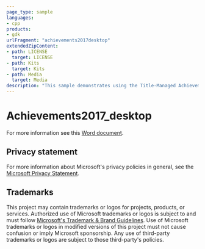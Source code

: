 ```yaml
---
page_type: sample
languages:
- cpp
products:
- gdk
urlFragment: "achievements2017desktop"
extendedZipContent:
- path: LICENSE
  target: LICENSE
- path: Kits
  target: Kits
- path: Media
  target: Media
description: "This sample demonstrates using the Title-Managed Achievements C-API provided by the Microsoft Game Development Kit on PC."
---
```


# Achievements2017_desktop

For more information see this [Word document](https://github.com/microsoft/Xbox-GDK-Samples/blob/main/Samples/Live/Achievements2017_desktop/Readme.docx).

## Privacy statement

For more information about Microsoft's privacy policies in general, see the [Microsoft Privacy Statement](https://privacy.microsoft.com/privacystatement/).

## Trademarks

This project may contain trademarks or logos for projects, products, or services. Authorized use of Microsoft trademarks or logos is subject to and must follow [Microsoft's Trademark & Brand Guidelines](https://www.microsoft.com/en-us/legal/intellectualproperty/trademarks/usage/general). Use of Microsoft trademarks or logos in modified versions of this project must not cause confusion or imply Microsoft sponsorship. Any use of third-party trademarks or logos are subject to those third-party's policies.
